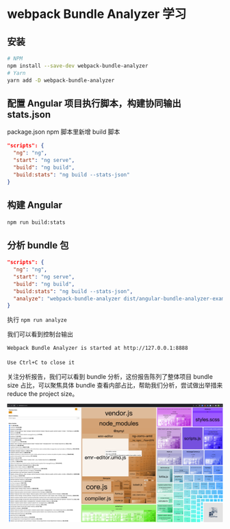 
# webpack Bundle Analyzer 学习

## 安装

```bash
# NPM
npm install --save-dev webpack-bundle-analyzer
# Yarn
yarn add -D webpack-bundle-analyzer
```

## 配置 Angular 项目执行脚本，构建协同输出 stats.json

package.json npm 脚本里新增 build 脚本

```json
"scripts": {
  "ng": "ng",
  "start": "ng serve",
  "build": "ng build",
  "build:stats": "ng build --stats-json"
}
```

## 构建 Angular

`npm run build:stats`

## 分析 bundle 包

```json
"scripts": {
  "ng": "ng",
  "start": "ng serve",
  "build": "ng build",
  "build:stats": "ng build --stats-json",
  "analyze": "webpack-bundle-analyzer dist/angular-bundle-analyzer-example/stats.json"
}
```

执行 `npm run analyze`

我们可以看到控制台输出

```bash
Webpack Bundle Analyzer is started at http://127.0.0.1:8888

Use Ctrl+C to close it
```

关注分析报告，我们可以看到 bundle 分析，这份报告陈列了整体项目 bundle size 占比，可以聚焦具体 bundle 查看内部占比，帮助我们分析，尝试做出举措来 reduce the project size。

![webpack-bundle-analyzer](./webpack-bundle-analyzer.png)
